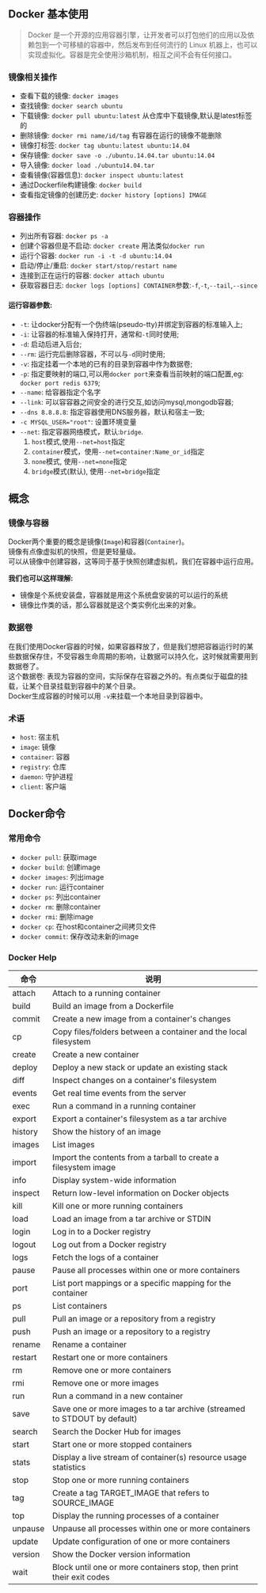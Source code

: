 ## Docker 基本使用
> Docker 是一个开源的应用容器引擎，让开发者可以打包他们的应用以及依赖包到一个可移植的容器中，然后发布到任何流行的 Linux 机器上，也可以实现虚拟化。容器是完全使用沙箱机制，相互之间不会有任何接口。

### 镜像相关操作
- 查看下载的镜像: `docker images`
- 查找镜像: `docker search ubuntu`
- 下载镜像: `docker pull ubuntu:latest` 从仓库中下载镜像,默认是latest标签的
- 删除镜像: `docker rmi name/id/tag` 有容器在运行的镜像不能删除
- 镜像打标签: `docker tag ubuntu:latest ubuntu:14.04`
- 保存镜像: `docker save -o ./ubuntu.14.04.tar ubuntu:14.04`
- 导入镜像: `docker load ./ubuntu14.04.tar`
- 查看镜像(容器信息): `docker inspect ubuntu:latest`
- 通过Dockerfile构建镜像: `docker build`
- 查看指定镜像的创建历史: `docker history [options] IMAGE`

### 容器操作
- 列出所有容器: `docker ps -a`
- 创建个容器但是不启动: `docker create` 用法类似`docker run`
- 运行个容器: `docker run -i -t -d ubuntu:14.04`
- 启动/停止/重启: `docker start/stop/restart name`
- 连接到正在运行的容器: `docker attach ubuntu`
- 获取容器日志: `docker logs [options] CONTAINER`参数:`-f`,`-t`,`--tail`,`--since`

#### 运行容器参数:
- `-t`: 让docker分配有一个伪终端(pseudo-tty)并绑定到容器的标准输入上;
- `-i`: 让容器的标准输入保持打开，通常和`-t`同时使用;
- `-d`: 启动后进入后台;
- `--rm`: 运行完后删除容器，不可以与`-d`同时使用;
- `-v`: 指定挂着一个本地的已有的目录到容器中作为数据卷;
- `-p`: 指定要映射的端口,可以用`docker port`来查看当前映射的端口配置,eg: `docker port redis 6379`;
- `--name`: 给容器指定个名字
- `--link`: 可以容容器之间安全的进行交互,如访问mysql,mongodb容器;
- `--dns 8.8.8.8`: 指定容器使用DNS服务器，默认和宿主一致;
- `-c MYSQL_USER="root"`: 设置环境变量
- `--net`: 指定容器网络模式，默认:`bridge`.
    1. `host`模式,使用`--net=host`指定
    2. `container`模式，使用`--net=container:Name_or_id`指定
    3. `none`模式, 使用`--net=none`指定
    4. `bridge`模式(默认), 使用`--net=bridge`指定

## 概念
### 镜像与容器
Docker两个重要的概念是镜像(`Image`)和容器(`Container`)。  
镜像有点像虚拟机的快照，但是更轻量级。  
可以从镜像中创建容器，这等同于基于快照创建虚拟机，我们在容器中运行应用。

**我们也可以这样理解:**  
- 镜像是个系统安装盘，容器就是用这个系统盘安装的可以运行的系统
- 镜像比作类的话，那么容器就是这个类实例化出来的对象。

### 数据卷
在我们使用Docker容器的时候，如果容器释放了，但是我们想把容器运行时的某些数据保存住，不受容器生命周期的影响，让数据可以持久化，这时候就需要用到数据卷了。  
这个数据卷: 表现为容器的空间，实际保存在容器之外的。有点类似于磁盘的挂载，让某个目录挂载到容器中的某个目录。  
Docker生成容器的时候可以用 `-v`来挂载一个本地目录到容器中。

### 术语
- `host`: 宿主机
- `image`: 镜像
- `container`: 容器
- `registry`: 仓库
- `daemon`: 守护进程
- `client`: 客户端

## Docker命令

### 常用命令

- `docker pull`: 获取image
- `docker build`: 创建image
- `docker images`: 列出image
- `docker run`: 运行container
- `docker ps`: 列出container
- `docker rm`: 删除container
- `docker rmi`: 删除image
- `docker cp`: 在host和container之间拷贝文件
- `docker commit`: 保存改动未新的image

### Docker Help

  命令 | 说明
 ------------ | ------------
  attach  |   Attach to a running container
 build  |    Build an image from a Dockerfile
 commit  |   Create a new image from a container's changes
 cp  |  Copy files/folders between a container and the local filesystem
 create  |   Create a new container
 deploy  |   Deploy a new stack or update an existing stack
 diff  |     Inspect changes on a container's filesystem
 events  |   Get real time events from the server
 exec  |     Run a command in a running container
 export  |   Export a container's filesystem as a tar archive
 history  |  Show the history of an image
 images  |   List images
 import  |   Import the contents from a tarball to create a filesystem image
 info  |     Display system-wide information
 inspect  |  Return low-level information on Docker objects
 kill  |     Kill one or more running containers
 load  |     Load an image from a tar archive or STDIN
 login  |    Log in to a Docker registry
 logout  |   Log out from a Docker registry
 logs  |     Fetch the logs of a container
 pause  |    Pause all processes within one or more containers
 port  |     List port mappings or a specific mapping for the container
 ps  |  List containers
 pull  |     Pull an image or a repository from a registry
 push  |     Push an image or a repository to a registry
 rename  |   Rename a container
 restart  |  Restart one or more containers
 rm  |  Remove one or more containers
 rmi  |      Remove one or more images
 run  |      Run a command in a new container
 save  |     Save one or more images to a tar archive (streamed to STDOUT by default)
 search  |   Search the Docker Hub for images
 start  |    Start one or more stopped containers
 stats  |    Display a live stream of container(s) resource usage statistics
 stop  |     Stop one or more running containers
 tag  |      Create a tag TARGET_IMAGE that refers to SOURCE_IMAGE
 top  |      Display the running processes of a container
 unpause  |  Unpause all processes within one or more containers
 update  |   Update configuration of one or more containers
 version  |  Show the Docker version information
 wait  |     Block until one or more containers stop, then print their exit codes
 

